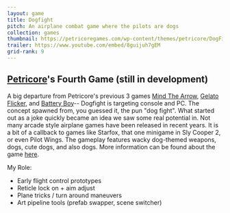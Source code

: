 ```yaml
---
layout: game
title: Dogfight
pitch: An airplane combat game where the pilots are dogs
collection: games
thumbnail: https://petricoregames.com/wp-content/themes/petricore/DogFightSite/img/DogFightWebsiteHeader.jpg
trailer: https://www.youtube.com/embed/8guijuh7gEM
grid-rank: 9
---
```


## [Petricore](http://petricoregames.com/)'s Fourth Game (still in development)

A big departure from Petricore's previous 3 games [Mind The Arrow](/games/mindthearrow), [Gelato Flicker](/games/gelatoflicker), and [Battery Boy](/games/batteryboy)-- Dogfight is targeting console and PC. The concept spawned from, you guessed it, the pun "dog fight". What started out as a joke quickly became an idea we saw some real potential in. Not many arcade style airplane games have been released in recent years. It is a bit of a callback to games like Starfox, that one minigame in Sly Cooper 2, or even Pilot Wings. The gameplay features wacky dog-themed weapons, dogs, cute dogs, and also dogs. More information can be found about the game [here](http://dogfight.petricoregames.com/).

My Role:
- Early flight control prototypes
- Reticle lock on + aim adjust
- Plane tricks / turn around maneuvers
- Art pipeline tools (prefab swapper, scene switcher)